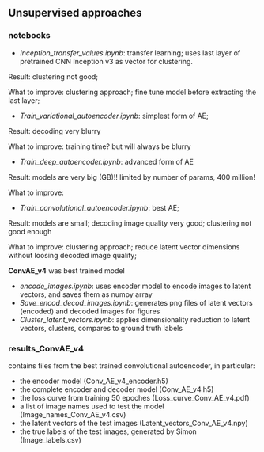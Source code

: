 ## Unsupervised approaches


### notebooks 

 - *Inception_transfer_values.ipynb*: transfer learning; uses last layer of pretrained CNN Inception v3 as vector for clustering. 

Result: clustering not good; 

What to improve: clustering approach; fine tune model before extracting the last layer;

 - *Train_variational_autoencoder.ipynb*: simplest form of AE; 

Result: decoding very blurry

What to improve: training time? but will always be blurry

 - *Train_deep_autoencoder.ipynb*: advanced form of AE

Result: models are very big (GB)!! limited by number of params, 400 million!

What to improve: 

 - *Train_convolutional_autoencoder.ipynb*: best AE;

Result: models are small; decoding image quality very good; clustering not good enough 

What to improve: clustering approach; reduce latent vector dimensions without loosing decoded image quality;

**ConvAE_v4** was best trained model

 - *encode_images.ipynb*: uses encoder model to encode images to latent vectors, and saves them as numpy array 
 - *Save_encod_decod_images.ipynb*: generates png files of latent vectors (encoded) and decoded images for figures
 - *Cluster_latent_vectors.ipynb*: applies dimensionality reduction to latent vectors, clusters, compares to ground truth labels


### results_ConvAE_v4 

contains files from the best trained convolutional autoencoder, in particular:

 - the encoder model (Conv_AE_v4_encoder.h5)
 - the complete encoder and decoder model (Conv_AE_v4.h5)
 - the loss curve from training 50 epoches (Loss_curve_Conv_AE_v4.pdf)
 - a list of image names used to test the model (Image_names_Conv_AE_v4.csv)
 - the latent vectors of the test images (Latent_vectors_Conv_AE_v4.npy)
 - the true labels of the test images, generated by Simon (Image_labels.csv)






